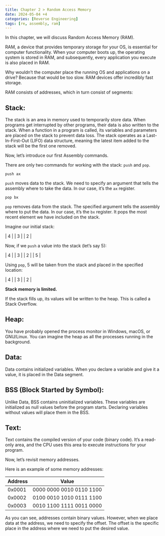 ```yaml
---
title: Chapter 2 > Random Access Memory
date: 2024-05-04 +4 
categories: [Reverse Engineering]
tags: [re, assembly, ram]
---
```


In this chapter, we will discuss Random Access Memory (RAM).

RAM, a device that provides temporary storage for your OS, is essential for computer functionality. When your computer boots up, the operating system is stored in RAM, and subsequently, every application you execute is also placed in RAM.

Why wouldn’t the computer place the running OS and applications on a drive? Because that would be too slow. RAM devices offer incredibly fast storage.

RAM consists of addresses, which in turn consist of segments:

## **Stack:**

The stack is an area in memory used to temporarily store data. When programs get interrupted by other programs, their data is also written to the stack. When a function in a program is called, its variables and parameters are placed on the stack to prevent data loss. The stack operates as a Last-In-First-Out (LIFO) data structure, meaning the latest item added to the stack will be the first one removed.

Now, let’s introduce our first Assembly commands.

There are only two commands for working with the stack: `push` and `pop`.

```
push ax
```

`push` moves data to the stack. We need to specify an argument that tells the assembly where to take the data. In our case, it’s the `ax` register.

```
pop bx
```

`pop` removes data from the stack. The specified argument tells the assembly where to put the data. In our case, it’s the `bx` register. It pops the most recent element we have included on the stack.

Imagine our initial stack:

| 4 |
| 3 |
| 2 |

Now, if we `push` a value into the stack (let’s say 5):

| 4 |
| 3 |
| 2 |
| 5 |

Using `pop`, 5 will be taken from the stack and placed in the specified location:

| 4 |
| 3 |
| 2 |

**Stack memory is limited.**

If the stack fills up, its values will be written to the heap. This is called a Stack Overflow.

## **Heap:**

You have probably opened the process monitor in Windows, macOS, or GNU/Linux. You can imagine the heap as all the processes running in the background.

## **Data:**

Data contains initialized variables. When you declare a variable and give it a value, it is placed in the Data segment.

## **BSS (Block Started by Symbol):**

Unlike Data, BSS contains uninitialized variables. These variables are initialized as null values before the program starts. Declaring variables without values will place them in the BSS.

## **Text:**

Text contains the compiled version of your code (binary code). It’s a read-only area, and the CPU uses this area to execute instructions for your program.

Now, let’s revisit memory addresses.

Here is an example of some memory addresses:

| Address | Value |
| --- | --- |
| 0x0001 | 0000 0000 0010 0110 1100 |
| 0x0002 | 0100 0010 1010 0111 1100 |
| 0x0003 | 0010 1100  1111 0011 0000 |

As you can see, addresses contain binary values. However, when we place data at the address, we need to specify the offset. The offset is the specific place in the address where we need to put the desired value.
